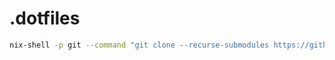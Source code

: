 # .dotfiles

```bash
nix-shell -p git --command "git clone --recurse-submodules https://github.com/cshil42/Nixshit"
```
